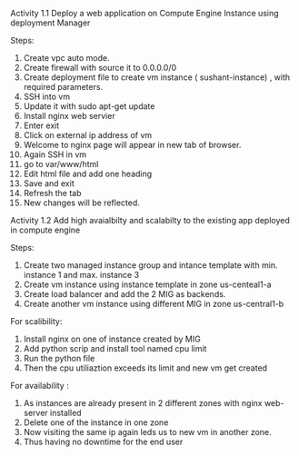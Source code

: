 Activity 1.1
Deploy a web application on Compute Engine Instance using deployment Manager

Steps:

1. Create vpc auto mode.
2. Create firewall with source it to 0.0.0.0/0
3. Create deployment file to create vm instance ( sushant-instance) , with required parameters.
4. SSH into vm
5. Update it with sudo apt-get update
6. Install nginx web servier
7. Enter exit
8. Click on external ip address of vm 
9. Welcome to nginx page will appear in new tab of browser.
10. Again SSH in vm
11. go to var/www/html
12. Edit html file and add one heading 
13. Save and exit 
14. Refresh the tab 
15. New changes will be reflected.



Activity 1.2
Add high avaialbilty and scalabilty to the existing app deployed in compute engine

Steps:

1. Create two managed instance group and intance template with min. instance 1 and max. instance 3
2. Create vm instance using instance template in zone us-centeal1-a
4. Create load balancer and add the 2 MIG as backends.
3. Create another vm instance using different MIG in zone us-central1-b

For scalibility:

1. Install nginx on one of instance created by MIG
2. Add python scrip and install tool named cpu limit
3. Run the python file
4. Then the cpu utiliaztion exceeds its limit and new vm get created 

For availability :

1. As instances are already present in 2 different zones with nginx web-server installed
2. Delete one of the instance in one zone
3. Now visiting the same ip again leds us to new vm in another zone.
4. Thus having no downtime for the end user
